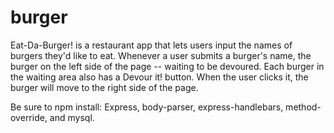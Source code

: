 # burger
Eat-Da-Burger! is a restaurant app that lets users input the names of burgers they'd like to eat.
Whenever a user submits a burger's name, the burger on the left side of the page -- waiting to be devoured.
Each burger in the waiting area also has a Devour it! button. When the user clicks it, the burger will move to the right side of the page.

Be sure to npm install: Express, body-parser, express-handlebars, method-override, and mysql.
